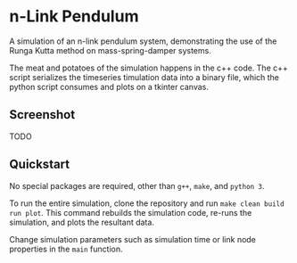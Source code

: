 # n-Link Pendulum

A simulation of an n-link pendulum system, demonstrating the use of the Runga Kutta method on mass-spring-damper systems.

The meat and potatoes of the simulation happens in the c++ code.
The c++ script serializes the timeseries timulation data into a binary file, which the python script consumes and plots on a tkinter canvas.

## Screenshot

TODO

## Quickstart

No special packages are required, other than `g++`, `make`, and `python 3`.

To run the entire simulation, clone the repository and run `make clean build run plot`.
This command rebuilds the simulation code, re-runs the simulation, and plots the resultant data.

Change simulation parameters such as simulation time or link node properties in the `main` function.

